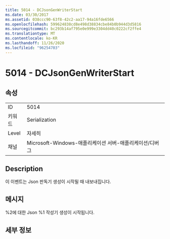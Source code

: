 ```yaml
---
title: 5014 - DCJsonGenWriterStart
ms.date: 03/30/2017
ms.assetid: 038ccc90-63f8-42c2-aa17-94a16fde6566
ms.openlocfilehash: 599624838cd8e498d38834cbe84b0b944d3d5816
ms.sourcegitcommit: bc293b14af795e0e999e3304dd40c0222cf2ffe4
ms.translationtype: MT
ms.contentlocale: ko-KR
ms.lasthandoff: 11/26/2020
ms.locfileid: "96254703"
---
```

# <a name="5014---dcjsongenwriterstart"></a>5014 - DCJsonGenWriterStart

## <a name="properties"></a>속성  
  
|||  
|-|-|  
|ID|5014|  
|키워드|Serialization|  
|Level|자세히|  
|채널|Microsoft-Windows-애플리케이션 서버-애플리케이션/디버그|  
  
## <a name="description"></a>Description  

 이 이벤트는 Json 판독기 생성이 시작될 때 내보내집니다.  
  
## <a name="message"></a>메시지  

 %2에 대한 Json %1 작성기 생성이 시작됩니다.  
  
## <a name="details"></a>세부 정보
